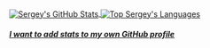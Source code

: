 <a target="_blank" href="https://github.com/sskorol">
  <img alt="Sergey's GitHub Stats" align="center" src="https://github-readme-stats.vercel.app/api/?username=sskorol&count_private=true&show_icons=true&theme=prussian&custom_title=GitHub%20Profile%20Summary&include_all_commits=true&hide_border=true&hide_rank=true" />
</a>
<a target="_blank" href="https://github.com/sskorol?tab=repositories&q=&type=public">
  <img alt="Top Sergey's Languages" align="center" src="https://github-readme-stats.vercel.app/api/top-langs/?username=sskorol&theme=prussian&layout=compact&hide_border=true&custom_title=Top%20Languages&langs_count=8" />
</a>

##### <a target="_blank" href="https://github.com/anuraghazra/github-readme-stats">I want to add stats to my own GitHub profile</a>
